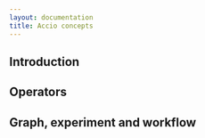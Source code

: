 ```yaml
---
layout: documentation
title: Accio concepts
---
```


## Introduction

## Operators

## Graph, experiment and workflow
